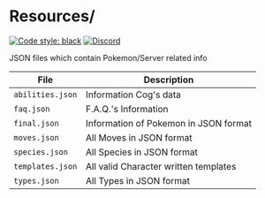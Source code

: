 # Resources/

[![Code style: black](https://img.shields.io/badge/code%20style-black-000000.svg?style=for-the-badge)](https://github.com/psf/black)
[![Discord](https://img.shields.io/discord/719343092963999804?color=%235865F2&label=Server&logo=discord&logoColor=white&style=for-the-badge)](https://discord.gg/CENcTvnarE)

JSON files which contain Pokemon/Server related info

| File             | Description                               |
|------------------|-------------------------------------------|
| `abilities.json` | Information Cog's data                    |
| `faq.json`       | F.A.Q.'s Information                      |
| `final.json`     | Information of Pokemon in JSON format     |
| `moves.json`     | All Moves in JSON format                  |
| `species.json`   | All Species in JSON format                |
| `templates.json` | All valid Character written templates     |
| `types.json`     | All Types in JSON format                  |
